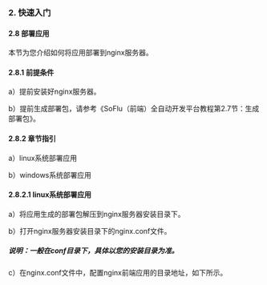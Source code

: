 ### 2. 快速入门

#### 2.8 部署应用

本节为您介绍如何将应用部署到nginx服务器。

#### 2.8.1 前提条件

a）提前安装好nginx服务器。

b）提前生成部署包，请参考《SoFlu（前端）全自动开发平台教程第2.7节：生成部署包》。

#### 2.8.2 章节指引

a）linux系统部署应用

b）windows系统部署应用

#### 2.8.2.1 linux系统部署应用

a）将应用生成的部署包解压到nginx服务器安装目录下。

b）打开nginx服务器安装目录下的nginx.conf文件。

##### 说明：一般在conf目录下，具体以您的安装目录为准。

c）在nginx.conf文件中，配置nginx前端应用的目录地址，如下所示。

